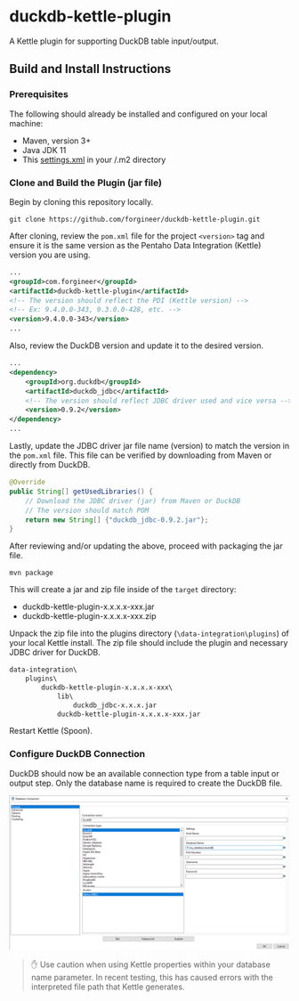 # duckdb-kettle-plugin
A Kettle plugin for supporting DuckDB table input/output.

## Build and Install Instructions

### Prerequisites
The following should already be installed and configured on your local machine:
* Maven, version 3+
* Java JDK 11
* This [settings.xml](https://raw.githubusercontent.com/pentaho/maven-parent-poms/master/maven-support-files/settings.xml) in your <user-home>/.m2 directory

### Clone and Build the Plugin (jar file)
Begin by cloning this repository locally.
```
git clone https://github.com/forgineer/duckdb-kettle-plugin.git
```

After cloning, review the `pom.xml` file for the project `<version>` tag and ensure it is the same version as the Pentaho Data Integration (Kettle) version you are using.
```xml
...
<groupId>com.forgineer</groupId>
<artifactId>duckdb-kettle-plugin</artifactId>
<!-- The version should reflect the PDI (Kettle version) -->
<!-- Ex: 9.4.0.0-343, 9.3.0.0-428, etc. -->
<version>9.4.0.0-343</version>
...
```

Also, review the DuckDB version and update it to the desired version.
```xml
...
<dependency>
    <groupId>org.duckdb</groupId>
    <artifactId>duckdb_jdbc</artifactId>
    <!-- The version should reflect JDBC driver used and vice versa -->
    <version>0.9.2</version>
</dependency>
...
```

Lastly, update the JDBC driver jar file name (version) to match the version in the `pom.xml` file. This file can be verified by downloading from Maven or directly from DuckDB.
```java
@Override
public String[] getUsedLibraries() {
    // Download the JDBC driver (jar) from Maven or DuckDB
    // The version should match POM
    return new String[] {"duckdb_jdbc-0.9.2.jar"};
}
```

After reviewing and/or updating the above, proceed with packaging the jar file.
```
mvn package 
```

This will create a jar and zip file inside of the `target` directory:
* duckdb-kettle-plugin-x.x.x.x-xxx.jar
* duckdb-kettle-plugin-x.x.x.x-xxx.zip

Unpack the zip file into the plugins directory (`\data-integration\plugins`) of your local Kettle install. The zip file should include the plugin and necessary JDBC driver for DuckDB.
```
data-integration\
    plugins\
        duckdb-kettle-plugin-x.x.x.x-xxx\
            lib\
                duckdb_jdbc-x.x.x.jar
            duckdb-kettle-plugin-x.x.x.x-xxx.jar

```

Restart Kettle (Spoon).

### Configure DuckDB Connection
DuckDB should now be an available connection type from a table input or output step. Only the database name is required to create the DuckDB file.

![DuckDB Connection](./docs/duckdb-kettle-connection.png)

> ✋ Use caution when using Kettle properties within your database name parameter. In recent testing, this has caused errors with the interpreted file path that Kettle generates.